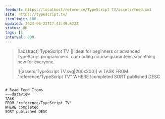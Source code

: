 ```yaml
---
feedurl: https://localhost/reference/TypeScript TV/assets/feed.xml
site: https://typescript.tv/
itemlimit: 100
updated: 2024-06-22T17:43:49.622Z
status: OK
tags: []
interval: 809
---
```


> [!abstract] TypeScript TV
> 🚀 Ideal for beginners or advanced TypeScript programmers, our coding course guarantees something new for everyone.
>
> ![[assets/TypeScript TV.svg|200x200]]
[](assets/TypeScript%20TV.svg)w
TASK
FROM "reference/TypeScript TV"
WHERE !completed
SORT published DESC
~~~

# Read Feed Items
~~~dataview
TASK
FROM "reference/TypeScript TV"
WHERE completed
SORT published DESC
~~~
